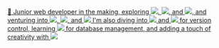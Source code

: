 <p align="center">
  <a href="https://skillicons.dev">
    <p>👋 Junior web developer in the making, exploring <img src="https://skillicons.dev/icons?i=html"/>, <img src="https://skillicons.dev/icons?i=css" />, and <img src="https://skillicons.dev/icons?i=js" />, and venturing into <img src="https://skillicons.dev/icons?i=cs" />, <img src="https://skillicons.dev/icons?i=cpp" />, and <img src="https://skillicons.dev/icons?i=java" /> I'm also diving into <img src="https://skillicons.dev/icons?i=git" /> and <img src="https://skillicons.dev/icons?i=github" /> for version control, learning <img src="https://skillicons.dev/icons?i=mysql" /> for database management, and adding a touch of creativity with <img src="https://skillicons.dev/icons?i=ps" /> </p>
  </a>
</p>

